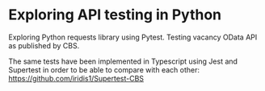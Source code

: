 # Exploring API testing in Python

Exploring Python requests library using Pytest.
Testing vacancy OData API as published by CBS.

The same tests have been implemented in Typescript using Jest and Supertest in order to be able to compare with each
other:
https://github.com/iridis1/Supertest-CBS
